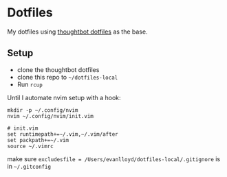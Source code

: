 # Dotfiles

My dotfiles using [thoughtbot dotfiles](https://github.com/thoughtbot/dotfiles) as
the base.

## Setup

* clone the thoughtbot dotfiles
* clone this repo to `~/dotfiles-local`
* Run `rcup`

Until I automate nvim setup with a hook:

```
mkdir -p ~/.config/nvim
nvim ~/.config/nvim/init.vim

# init.vim
set runtimepath+=~/.vim,~/.vim/after
set packpath+=~/.vim
source ~/.vimrc
```

make sure `excludesfile = /Users/evanlloyd/dotfiles-local/.gitignore` is in
`~/.gitconfig`
